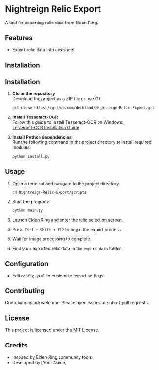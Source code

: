# Nightreign Relic Export

A tool for exporting relic data from Elden Ring.

## Features

- Export relic data into cvs sheet

## Installation

## Installation

1. **Clone the repository**  
    Download the project as a ZIP file or use Git:
    ```bash
    git clone https://github.com/dethland/Nightreign-Relic-Export.git
    ```

2. **Install Tesseract-OCR**  
    Follow this guide to install Tesseract-OCR on Windows:  
    [Tesseract-OCR Installation Guide](https://docs.coro.net/featured/agent/install-tesseract-windows/)

3. **Install Python dependencies**  
    Run the following command in the project directory to install required modules:
    ```bash
    python install.py
    ```

## Usage

1. Open a terminal and navigate to the project directory:
    ```bash
    cd Nightreign-Relic-Export/scripts
    ```

2. Start the program:
    ```bash
    python main.py
    ```

3. Launch Elden Ring and enter the relic selection screen.

4. Press `Ctrl + Shift + F12` to begin the export process.

5. Wait for image processing to complete.

6. Find your exported relic data in the `export_data` folder.

## Configuration

- Edit `config.yaml` to customize export settings.

## Contributing

Contributions are welcome! Please open issues or submit pull requests.

## License

This project is licensed under the MIT License.

## Credits

- Inspired by Elden Ring community tools
- Developed by [Your Name]